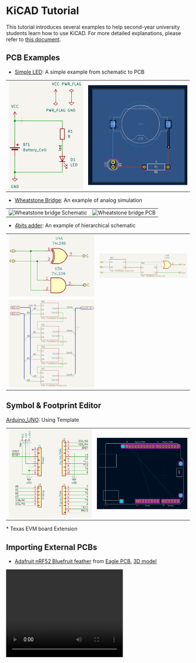 # KiCAD Tutorial
This tutorial introduces several examples to help second-year university students learn how to use KiCAD. For more detailed explanations, please refer to [this document](https://docs.google.com/document/d/1ExvIu8tnpRs45NydWLtySDykhyoZ8oFFZSsFo3mHvT8/edit?tab=t.0#heading=h.j3pbzu6m0ixx).

## PCB Examples
* [Simple LED](./Simple_LED/): A simple example from schematic to PCB  
<table>
    <tr>
        <td><img src="images/Simple_LED_schematic.png" alt="Simple_LED_schematic" height="50%"></td>
        <td><img src="images/Simple_LED_PCB.png" alt="Simple_LED_PCB" height="50%"></td>
    </tr>
</table>  

* [Wheatstone Bridge](./WheatstoneBridge/): An example of analog simulation 
<table>
    <tr>
        <td><img src="images/Wheatstone_bridge_Symbol.png" alt="Wheatstone bridge Schematic" height="50%"></td>
        <td><img src="images/Wheatstone_bridge_PCB.png" alt="Wheatstone bridge PCB" height="50%"></td>
    </tr>
</table>

* [4bits adder](./4bitsFullAdder/): An example of hierarchical schematic  
<table>
    <tr>
        <td><img src="images/1bitHalfAdder.png" alt="1bit half adder Schematic" height="50%"></td>
        <td><img src="images/1bitFullAdder.png" alt="1bit full adder Schematic" height="50%"></td>
    </tr>
    </tr>
        <td><img src="images/4bitsFullAdder.png" alt="4bits adder Schematic" height="50%"></td>
    </tr>
</table>

## Symbol & Footprint Editor  
[Arduino_UNO](./Arduino_UNO/): Using Template  
<table>
    <tr>
        <td><img src="images/Arduino_UNO_Symbol.png" alt="Arduino_UNO Symbol" height="50%"></td>
        <td><img src="images/Arduino_UNO_Footprint.png" alt="Arduino_UNO Footprint" heigth="50%"></td>
    </tr>
</table>
* Texas EVM board Extension

## Importing External PCBs
* [Adafruit nRF52 Bluefruit feather](./Adafruit_nRF52_Bluefruit/) from [Eagle PCB](https://github.com/adafruit/Adafruit-nRF52-Bluefruit-Feather-PCB), [3D model](https://github.com/adafruit/Adafruit_CAD_Parts/tree/main/4062%20nRF52840%20Feather)  
<video width="320" height="240" controls autoplay>
    <source src="videos/circuitpython_4062-nRF52830-Feather.mp4" type="video/mp4">
    Your browser does not support the video tag.
</video>

